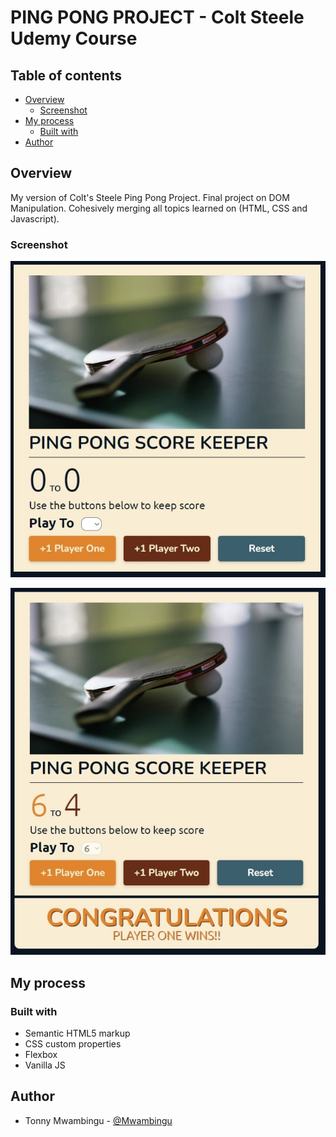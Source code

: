 # PING PONG PROJECT - Colt Steele Udemy Course

## Table of contents

-   [Overview](#overview)
    -   [Screenshot](#screenshot)
-   [My process](#my-process)
    -   [Built with](#built-with)
-   [Author](#author)

## Overview

My version of Colt's Steele Ping Pong Project. Final project on DOM Manipulation. Cohesively merging all topics learned on (HTML, CSS and Javascript).

### Screenshot

![](./pingpongstart.jpg)

![](./pingpongend.jpg)

## My process

### Built with

-   Semantic HTML5 markup
-   CSS custom properties
-   Flexbox
-   Vanilla JS

## Author

-   Tonny Mwambingu - [@Mwambingu](https://github.com/Mwambingu)
